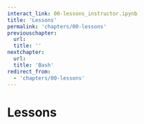 ```yaml
---
interact_link: 00-lessons_instructor.ipynb
title: 'Lessons'
permalink: 'chapters/00-lessons'
previouschapter:
  url: 
  title: ''
nextchapter:
  url: 
  title: 'Bash'
redirect_from:
  - 'chapters/00-lessons'
---
```


# Lessons

